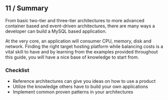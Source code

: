 ## 11 / Summary

From basic two-tier and three-tier architectures to more advanced container based and event-driven architectures, there are many ways a developer can build a MySQL based application.  

At the very core, an application will consumer CPU, memory, disk and network.  Finding the right target hosting platform while balancing costs is a vital skill to have and by learning from the examples provided throughout this guide, you will have a nice base of knowledge to start from.

### Checklist

- Reference architectures can give you ideas on how to use a product
- Utilize the knowledge others have to build your own applications
- Implement common proven patterns in your architectures

